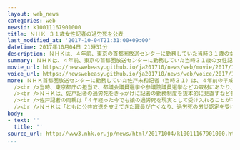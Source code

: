 ```yaml
---
layout: web_news
categories: web
newsid: k10011167901000
title: ＮＨＫ ３１歳女性記者の過労死を公表
last_modified_at: '2017-10-04T21:31:00+09:00'
datetime: 2017年10月04日 21時31分
description: ＮＨＫは、４年前、東京の首都圏放送センターに勤務していた当時３１歳の女性記者が心不全で死亡し、労働基準監督署から長時間労働による過労死と認定されていたことを公表し、このことをきっかけに取り組んできた働き方改革をさらに徹底して進めることにしています。
summary: ＮＨＫは、４年前、東京の首都圏放送センターに勤務していた当時３１歳の女性記者が心不全で死亡し、労働基準監督署から長時間労働による過労死と認定されていたことを公表し、このことをきっかけに取り組んできた働き方改革をさらに徹底して進めることにしています。
movie_url: https://newswebeasy.github.io/ja201710/news/web/movie/2017/10/04/k10011167901000.mp4
voice_url: https://newswebeasy.github.io/ja201710/news/web/voice/2017/10/04/k10011167901000.mp3
more: ＮＨＫ首都圏放送センターに勤務していた佐戸未和記者（当時３１）は、４年前の平成２５年７月、自宅でうっ血性心不全で亡くなり、翌年５月、渋谷労働基準監督署から長時間労働による過労死と認定されました。<br
  /><br />当時、東京都庁の担当で、都議会議員選挙や参議院議員選挙などの取材にあたり、遺族の代理人によりますと、亡くなる前の１か月間の時間外労働時間はおよそ１５９時間と認定されたということです。<br
  /><br />ＮＨＫは、佐戸記者の過労死をきっかけに記者の勤務制度を抜本的に見直すなど働き方改革を進めていますが、二度と同じようなことを起こさないという決意を組織内で共有し、改革の徹底を図るため、全職員に伝え、外部に公表することが必要だと判断しました。<br
  /><br />佐戸記者の両親は「４年経った今でも娘の過労死を現実として受け入れることができません。志半ばで駆け抜けて行った未和の無念さ、悔しさ、遺族の悲しみを決してむだにすることなく、再発防止に全力を尽くしてもらいたい」と話しています。<br
  /><br />ＮＨＫは「ともに公共放送を支えてきた職員が亡くなり、過労死の労災認定を受けたことを重く受け止めています。このことをきっかけに記者の勤務制度を見直すなど働き方改革に取り組んでおり、職員の健康確保の徹底をさらに進めていきます」としています。
body:
- text: ''
  title: ''
source_url: http://www3.nhk.or.jp/news/html/20171004/k10011167901000.html
...
```

